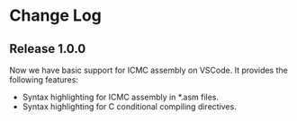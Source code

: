 # Change Log
## Release 1.0.0
Now we have basic support for ICMC assembly on VSCode. It provides the following features:
- Syntax highlighting for ICMC assembly in *.asm files.
- Syntax highlighting for C conditional compiling directives.